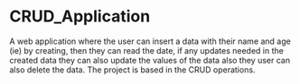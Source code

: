 # CRUD_Application
A web application where the user can insert a data with their name and age (ie) by creating, then they can read the date, if any updates needed in the created data they can also update the values of the data also they user can also delete the data. The project is based in the CRUD operations.
